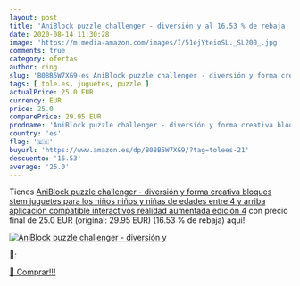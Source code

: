 ```yaml
---
layout: post
title: 'AniBlock puzzle challenger - diversión y al 16.53 % de rebaja'
date: 2020-08-14 11:30:28
image: 'https://m.media-amazon.com/images/I/51ejYteioSL._SL200_.jpg'
comments: true
category: ofertas
author: ring
slug: 'B08B5W7XG9-es AniBlock puzzle challenger - diversión y forma creativa...'
tags: [ tole.es, juguetes, puzzle ]
actualPrice: 25.0 EUR
currency: EUR
price: 25.0
comparePrice: 29.95 EUR
prodname: 'AniBlock puzzle challenger - diversión y forma creativa bloques stem juguetes para los niños  niños y niñas  de edades entre 4 y arriba  aplicación compatible interactivos realidad aumentada edición 4'
country: 'es'
flag: '🇪🇸'
buyurl: 'https://www.amazon.es/dp/B08B5W7XG9/?tag=tolees-21'
descuento: '16.53'
average: '25.0'
---
```


Tienes [AniBlock puzzle challenger - diversión y forma creativa bloques stem juguetes para los niños  niños y niñas  de edades entre 4 y arriba  aplicación compatible interactivos realidad aumentada edición 4](https://www.amazon.es/dp/B08B5W7XG9/?tag=tolees-21) con precio final de  25.0 EUR (original: 29.95 EUR) (16.53 %  de rebaja) aqui!

[![AniBlock puzzle challenger - diversión y](https://m.media-amazon.com/images/I/51ejYteioSL._SL200_.jpg)](https://www.amazon.es/dp/B08B5W7XG9/?tag=tolees-21)

🔎:


[🛒 Comprar!!!](https://www.amazon.es/dp/B08B5W7XG9/?tag=tolees-21)
